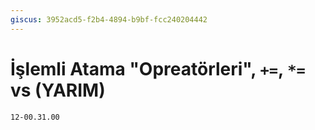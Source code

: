 ```yaml
---
giscus: 3952acd5-f2b4-4894-b9bf-fcc240204442
---
```


# İşlemli Atama "Opreatörleri", `+=`, `*=` vs (YARIM)

`12-00.31.00`
